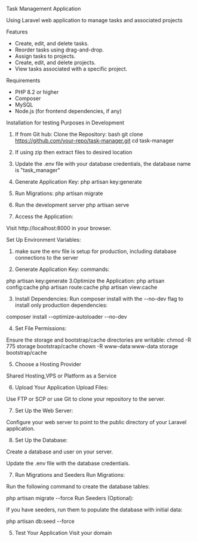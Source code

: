 Task Management Application

Using Laravel web application to manage tasks and associated projects

Features
- Create, edit, and delete tasks.
- Reorder tasks using drag-and-drop.
- Assign tasks to projects.
- Create, edit, and delete projects.
- View tasks associated with a specific project.

Requirements
- PHP 8.2 or higher
- Composer
- MySQL
- Node.js (for frontend dependencies, if any)

Installation for testing Purposes in Development

1. If from Git hub: Clone the Repository:
   bash
   git clone https://github.com/your-repo/task-manager.git
   cd task-manager

2. If using zip then extract files to desired location

3. Update the .env file with your database credentials, the database name is "task_manager"

4. Generate Application Key:
php artisan key:generate

5. Run Migrations:
php artisan migrate
6. Run the development server
php artisan serve

7. Access the Application:

Visit http://localhost:8000 in your browser.



Set Up Environment Variables:

1. make sure the env file is setup for production, including database connections to the server

2. Generate Application Key:
commands: 

php artisan key:generate
3.Optimize the Application:
php artisan config:cache
php artisan route:cache
php artisan view:cache

3. Install Dependencies:
Run composer install with the --no-dev flag to install only production dependencies:

composer install --optimize-autoloader --no-dev

4. Set File Permissions:

Ensure the storage and bootstrap/cache directories are writable:
chmod -R 775 storage bootstrap/cache
chown -R www-data:www-data storage bootstrap/cache

5. Choose a Hosting Provider

Shared Hosting,VPS or Platform as a Service

6. Upload Your Application
Upload Files:

Use FTP or SCP or use Git to clone your repository to the server.

7. Set Up the Web Server:

Configure your web server to point to the public directory of your Laravel application.

8. Set Up the Database:

Create a database and user on your server.

Update the .env file with the database credentials.

7. Run Migrations and Seeders
Run Migrations:

Run the following command to create the database tables:

php artisan migrate --force
Run Seeders (Optional):

If you have seeders, run them to populate the database with initial data:

php artisan db:seed --force

5. Test Your Application
Visit your domain

